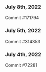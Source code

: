 ### July 8th, 2022

Commit #171794

### July 5th, 2022

Commit #314353


### July 4th, 2022

Commit #72281
